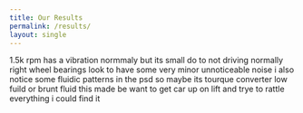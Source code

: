 ```yaml
---
title: Our Results
permalink: /results/
layout: single
---
```


1.5k rpm has a vibration normmaly but its small do to not driving normally
right wheel bearings look to have some very minor unnoticeable noise
i also notice some fluidic patterns in the psd so maybe its tourque converter low fuild or brunt fluid
this made be want to get car up on lift and trye to rattle everything i could find it 